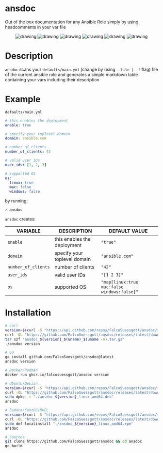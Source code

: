 # ansdoc
Out of the box documentation for any Ansible Role simply by using headcomments in your var file

<div align="center">

<img src="https://github.com/FalcoSuessgott/ansdoc/actions/workflows/test.yml/badge.svg" alt="drawing"/>
<img src="https://github.com/FalcoSuessgott/ansdoc/actions/workflows/lint.yml/badge.svg" alt="drawing"/>
<img src="https://codecov.io/gh/FalcoSuessgott/ansdoc/branch/main/graph/badge.svg" alt="drawing"/>
<img src="https://img.shields.io/github/downloads/FalcoSuessgott/ansdoc/total.svg" alt="drawing"/>
<img src="https://img.shields.io/github/v/release/FalcoSuessgott/ansdoc" alt="drawing"/>
<img src="https://img.shields.io/docker/pulls/falcosuessgott/ansdoc" alt="drawing"/>
</div>

# Description
`ansdoc` scans your `defaults/main.yml` (change by using `--file | -f` flag) file of the current ansible role and generates a simple markdown table containing your vars including their description

# Example
`defaults/main.yml`
```yaml
# this enables the deployment
enable: true

# specify your toplevel domain
domain: ansible.com

# number of clients
number_of_clients: 42 

# valid user IDs
user_ids: [1, 2, 3]

# supported OS
os:
  linux: true
  mac: false
  windows: false
```

by running:

```bash
> ansdoc
```

`ansdoc` creates:

|      VARIABLE       |         DESCRIPTION          |                DEFAULT VALUE                |
|---------------------|------------------------------|---------------------------------------------|
| `enable`            | this enables the deployment  | `"true"`                                    |
| `domain`            | specify your toplevel domain | `"ansible.com"`                             |
| `number_of_clients` | number of clients            | `"42"`                                      |
| `user_ids`          | valid user IDs               | `"[1 2 3]"`                                 |
| `os`                | supported OS                 | `"map[linux:true mac:false windows:false]"` |

# Installation
```bash
# curl
version=$(curl -S "https://api.github.com/repos/FalcoSuessgott/ansdoc/releases/latest" | jq -r '.tag_name[1:]')
curl -OL "https://github.com/FalcoSuessgott/ansdoc/releases/latest/download/ansdoc_${version}_$(uname)_$(uname -m).tar.gz"
tar xzf "ansdoc_${version}_$(uname)_$(uname -m).tar.gz"
./ansdoc version

# Go 
go install github.com/FalcoSuessgott/ansdoc@latest
ansdoc version

# Docker/Podman
docker run ghcr.io/falcosuessgott/ansdoc version

# Ubuntu/Debian
version=$(curl -S "https://api.github.com/repos/FalcoSuessgott/ansdoc/releases/latest" | jq -r '.tag_name[1:]')
curl -OL "https://github.com/FalcoSuessgott/ansdoc/releases/latest/download/ansdoc_${version}_linux_amd64.deb"
sudo dpkg -i "./ansdoc_${version}_linux_amd64.deb"
ansdoc

# Fedora/CentOS/RHEL
version=$(curl -S "https://api.github.com/repos/FalcoSuessgott/ansdoc/releases/latest" | jq -r '.tag_name[1:]')
curl -OL "https://github.com/FalcoSuessgott/ansdoc/releases/latest/download/ansdoc_${version}_linux_amd64.rpm"
sudo dnf localinstall "./ansdoc_${version}_linux_amd64.rpm"
ansdoc

# Sources
git clone https://github.com/FalcoSuessgott/ansdoc && cd ansdoc
go build 
```